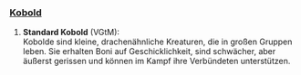 
### [**Kobold**](http://dnd5e.wikidot.com/lineage:kobold)  

1. **Standard Kobold** (VGtM):  
   Kobolde sind kleine, drachenähnliche Kreaturen, die in großen Gruppen leben. Sie erhalten Boni auf Geschicklichkeit, sind schwächer, aber äußerst gerissen und können im Kampf ihre Verbündeten unterstützen.
